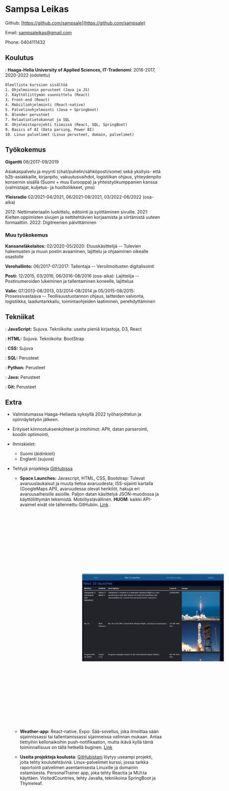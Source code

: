 Sampsa Leikas
============

Github: [https://github.com/sampsale](https://github.com/sampsale)

Email: sampsaleikas@gmail.com 

Phone: 0404111432

Koulutus
---------

    
:   **Haaga-Helia University of Applied Sciences, IT-Tradenomi**: 2016-2017, 2020-2022 (odotettu)

    Oleellista kurssien sisältöä
    1. Ohjelmoinnin perusteet (Java ja JS)
    2. Käyttöliittymän suunnittelu (React)
    3. Front-end (React)
    4. Mobiiliohjelmointi (React-native)
    5. Palvelinohjelmointi (Java + Springboot)
    6. Blender perusteet
    7. Relaatiotietokannat ja SQL
    8. Ohjelmistoprojekti tiimissä (React, SQL, SpringBoot)
    9. Basics of AI (Data parsing, Power BI)
    10. Linux palvelimet (Linux perusteet, domain, palvelimet)


## Työkokemus


**Gigantti** 08/2017-09/2019

Asiakaspalvelu ja myynti (chat/puhelin/sähköposti/some) sekä yksityis- että b2b-asiakkaille, kirjanpito, vakuutusvaihdot, logistiikan ohjaus, yhteydenpito konsernin sisällä (Suomi + muu Eurooppa) ja yhteistyökumppanien kanssa (valmistajat, kuljetus- ja huoltoliikkeet, yms)  

**Yleisradio** 02/2021-04/2021, 06/2021-08/2021, 03/2022-06/2022 (osa-aika)

2012: Nettimateriaalin luokittelu, editointi ja syöttäminen sivuille. 2021: Kielten oppimisten sivujen ja nettitehtävien korjaamista ja siirtämistä uuteen formaattiin. 2022: Digitreenien päivittäminen

### Muu työkokemus

**Kansaneläkelaitos:** 02/2020-05/2020:
Etuuskäsittelijä -- 
Tulevien hakemusten ja muun postin avaaminen, lajittelu ja ohjaaminen oikealle osastolle

**Verohallinto:** 06/2017-07/2017:
Tallentaja -- 
Veroilmoitusten digitalisointi

**Posti:** 12/2015, 03/2016, 06/2016-08/2016 (osa-aika):
Lajittelija -- 
Postinumeroiden lukeminen ja tallentaminen koneelle, lajittelua	

**Valio:** 07/2013-08/2013, 03/2014-08/2014 ja 05/2015-08/2015:
Prosessivastaava --
Teollisuustuotannon ohjaus, laitteiden valvonta, logistiikka, laaduntarkkailu, toimintaohjeiden laatiminen, perehdyttäminen

## Tekniikat

:   **JavaScript:**
    Sujuva. Tekniikoita: useita pieniä kirjastoja, D3, React

:   **HTML:** 
    Sujuva. Tekniikoita: BootStrap

:   **CSS:**
    Sujuva

:   **SQL:**
    Perusteet

:   **Python:** 
    Perusteet

:   **Java:**
    Perusteet

:   **Git:**
    Perusteet


## Extra 

* Valmistumassa Haaga-Heliasta syksyllä 2022 työharjoittelun ja opinnäytetyön jälkeen. 

* Erityiset kiinnostuksenkohteet ja intohimot: APIt, datan parserointi, koodin optimointi,  

* Ihmiskielet:

     * Suomi (äidinkieli) 
     * Englanti (sujuva)

* Tehtyjä projekteja [GitHubissa](https://github.com/sampsale)

    * **Space Launches:**  Javascript, HTML, CSS, Bootstrap:  Tulevat avaruuslaukaisut ja muuta tietoa avaruudesta; ISS-sijainti kartalla (GoogleMaps API), avaruudessa olevat henkilöt, hakuja eri avaruusaiheisille asioille. Paljon datan käsittelyä JSON-muodossa ja käyttöliittymän tekemistä. Mobiiliystävällinen. **HUOM**: kaikki API-avaimet eivät ole tallennettu GitHubiin. [Link](https://github.com/sampsale/SpaceLaunches) . 

        <img src="images/spacelaunches.png" width="500" style="margin:200px"/>


    * **Weather-app:** React-native, Expo: Sää-sovellus, joka ilmoittaa sään sijainnissassi tai tallentamissassi sijainneissa valinnan mukaan. Antaa tiettyihin kellonaikoihin push-notifikaation, mutta ikävä kyllä tämä toiminnallisuus on tällä hetkellä buginen.
    [Link](https://github.com/sampsale/WeatherApp)

    * **Useita projekteja koulusta**: [GitHubistani](https://github.com/sampsale) löytyy useampi projekti, joita tehty koulutehtävinä: Linux-palvelimet kurssi, jossa tarkka raportointi palvelimen asentamisesta Linuxille ja domainin ostamisesta. PersonalTrainer app, joka tehty Reactia ja MUI:ta käyttäen. VisitedCountries, tehty Javalla, tekniikoina SpringBoot ja Thymeleaf. 


